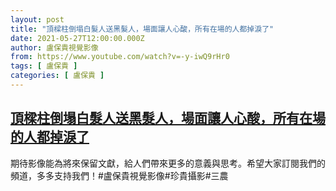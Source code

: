 ```yaml
---
layout: post
title: "頂樑柱倒塌白髮人送黑髮人，場面讓人心酸，所有在場的人都掉淚了"
date: 2021-05-27T12:00:00.000Z
author: 盧保貴視覺影像
from: https://www.youtube.com/watch?v=-y-iwQ9rHr0
tags: [ 盧保貴 ]
categories: [ 盧保貴 ]
---
```

<!--1622116800000-->
[頂樑柱倒塌白髮人送黑髮人，場面讓人心酸，所有在場的人都掉淚了](https://www.youtube.com/watch?v=-y-iwQ9rHr0)
------

<div>
期待影像能為將來保留文獻，給人們帶來更多的意義與思考。希望大家訂閱我們的頻道，多多支持我們！#盧保貴視覺影像#珍貴攝影#三農
</div>
